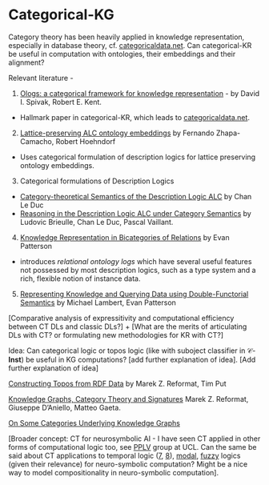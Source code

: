 # Categorical-KG

Category theory has been heavily applied in knowledge representation, especially in database theory, cf. [categoricaldata.net](https://www.categoricaldata.net). Can categorical-KR be useful in computation with ontologies, their embeddings and their alignment? 

Relevant literature - 
1. [Ologs: a categorical framework for knowledge representation](https://arxiv.org/abs/1102.1889) - by David I. Spivak, Robert E. Kent. 
  - Hallmark paper in categorical-KR, which leads to [categoricaldata.net](https://www.categoricaldata.net). 
2. [Lattice-preserving ALC ontology embeddings](https://arxiv.org/abs/2305.07163) by Fernando Zhapa-Camacho, Robert Hoehndorf 
  - Uses categorical formulation of description logics for lattice preserving ontology embeddings. 
3. Categorical formulations of Description Logics
  - [Category-theoretical Semantics of the Description Logic ALC](https://arxiv.org/abs/2110.08837) by Chan Le Duc
  - [Reasoning in the Description Logic ALC under Category Semantics](https://arxiv.org/abs/2205.04911) by Ludovic Brieulle, Chan Le Duc, Pascal Vaillant.
4. [Knowledge Representation in Bicategories of Relations](https://arxiv.org/abs/1706.00526) by Evan Patterson
  - introduces _relational ontology logs_ which have several useful features not possessed by most description logics, such as a type system and a rich, flexible notion of instance data.
5. [Representing Knowledge and Querying Data using Double-Functorial Semantics](https://arxiv.org/abs/2403.19884) by Michael Lambert, Evan Patterson

[Comparative analysis of expressitivity and computational efficiency between CT DLs and classic DLs?] + [What are the merits of articulating DLs with CT? or formulating new methodologies for KR with CT?]

Idea: Can categorical logic or topos logic (like with suboject classifier in $\mathcal{C}$-**Inst**) be useful in KG computations? \[add further explanation of idea\]. [Add further explanation of idea]

[Constructing Topos from RDF Data](https://ieeexplore.ieee.org/document/7396847) by Marek Z. Reformat, Tim Put

[Knowledge Graphs, Category Theory and Signatures](https://ieeexplore.ieee.org/abstract/document/8609634) Marek Z. Reformat, Giuseppe D’Aniello, Matteo Gaeta. 

[On Some Categories Underlying Knowledge Graphs](https://link.springer.com/chapter/10.1007/978-3-030-88817-6_23)

\[Broader concept: CT for neurosymbolic AI - I have seen CT applied in other forms of computational logic too, see [PPLV](http://pplv.cs.ucl.ac.uk/) group at UCL. Can the same be said about CT applications to temporal logic ([7](https://arxiv.org/abs/1710.10258), [8](https://dl.acm.org/doi/10.1016/j.entcs.2012.08.015)), [modal](https://www.uni-bamberg.de/fileadmin/uni/fakultaeten/wiai_professuren/grundlagen_informatik/papersMM/conmodlog.pdf), [fuzzy](https://ijfs.usb.ac.ir/article_6077_9fa789612cdfd958226861183fbceac4.pdf) logics (given their relevance) for neuro-symbolic computation? Might be a nice way to model compositionality in neuro-symbolic computation\]. 














